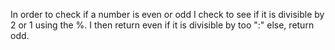In order to check if a number is even or odd I check to see if it is divisible by 2 or 1 using the %. I then return even if it is divisible by too ":" else, return odd.